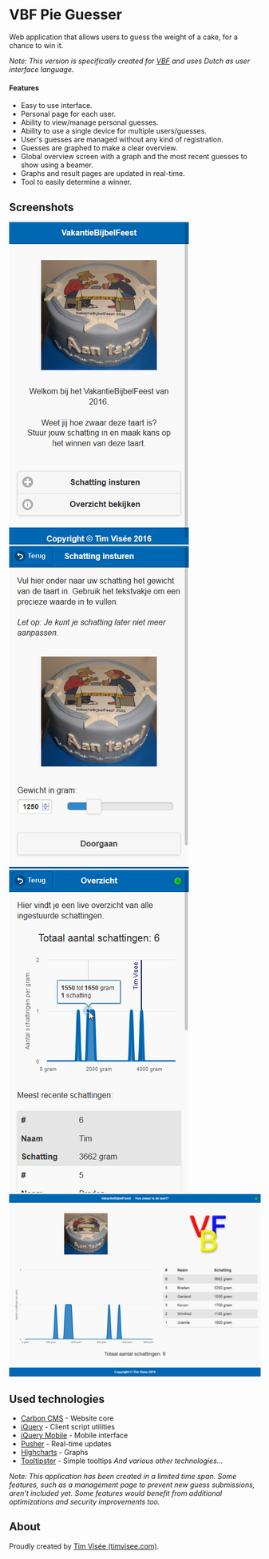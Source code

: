 # VBF Pie Guesser
Web application that allows users to guess the weight of a cake, for a chance to win it.

*Note: This version is specifically created for [VBF](http://vbfrijswijk.nl/) and uses Dutch as user interface language.*

#### Features
- Easy to use interface.
- Personal page for each user.
- Ability to view/manage personal guesses.
- Ability to use a single device for multiple users/guesses.
- User's guesses are managed without any kind of registration.
- Guesses are graphed to make a clear overview.
- Global overview screen with a graph and the most recent guesses to show using a beamer.
- Graphs and result pages are updated in real-time.
- Tool to easily determine a winner.

## Screenshots
![Main screen](https://raw.githubusercontent.com/timvisee/VBFPieGuesser/master/doc/image/main.png)
![Guess screen](https://raw.githubusercontent.com/timvisee/VBFPieGuesser/master/doc/image/guess.png)
![User's overview](https://raw.githubusercontent.com/timvisee/VBFPieGuesser/master/doc/image/overview.png)
![Global overview screen](https://raw.githubusercontent.com/timvisee/VBFPieGuesser/master/doc/image/screen.png)

## Used technologies
- [Carbon CMS](http://carboncms.nl) - Website core
- [jQuery](https://jquery.com/) - Client script utilities
- [jQuery Mobile](https://jquerymobile.com/) - Mobile interface
- [Pusher](http://pusher.com/) - Real-time updates
- [Highcharts](http://www.highcharts.com/) - Graphs  
- [Tooltipster](http://iamceege.github.io/tooltipster/) - Simple tooltips
*And various other technologies...*

*Note: This application has been created in a limited time span.
Some features, such as a management page to prevent new guess submissions, aren't included yet.
Some features would benefit from additional optimizations and security improvements too.*

## About
Proudly created by [Tim Visée (timvisee.com)](https://timvisee.com/).